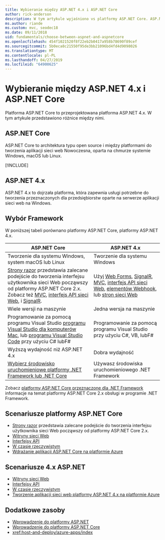 ```yaml
---
title: Wybieranie między ASP.NET 4.x i ASP.NET Core
author: rick-anderson
description: W tym artykule wyjaśniono vs platformy ASP.NET Core. ASP.NET 4.x i jak dokonać wyboru między nimi.
ms.author: riande
ms.custom: mvc, seodec18
ms.date: 09/11/2018
uid: fundamentals/choose-between-aspnet-and-aspnetcore
ms.openlocfilehash: 454f1021520f8f22eb2b0417a958b78690f89cef
ms.sourcegitcommit: 5b0eca8c21550f95de3bb21096bd4fd4d9098026
ms.translationtype: MT
ms.contentlocale: pl-PL
ms.lasthandoff: 04/27/2019
ms.locfileid: "64900625"
---
```

# <a name="choose-between-aspnet-4x-and-aspnet-core"></a>Wybieranie między ASP.NET 4.x i ASP.NET Core

Platforma ASP.NET Core to przeprojektowana platforma ASP.NET 4.x. W tym artykule przedstawiono różnice między nimi.

## <a name="aspnet-core"></a>ASP.NET Core

ASP.NET Core to architektura typu open source i między platformami do tworzenia aplikacji sieci web Nowoczesna, oparta na chmurze systemie Windows, macOS lub Linux.

[!INCLUDE[](~/includes/benefits.md)]

## <a name="aspnet-4x"></a>ASP.NET 4.x

ASP.NET 4.x to dojrzała platforma, która zapewnia usługi potrzebne do tworzenia przeznaczonych dla przedsiębiorstw oparte na serwerze aplikacji sieci web na Windows.

## <a name="framework-selection"></a>Wybór Framework

W poniższej tabeli porównano platformy ASP.NET Core, platformy ASP.NET 4.x.

| ASP.NET Core | ASP.NET 4.x |
|---|---|
|Tworzenie dla systemu Windows, system macOS lub Linux|Tworzenie dla systemu Windows|
|[Strony razor](xref:razor-pages/index) przedstawia zalecane podejście do tworzenia interfejsu użytkownika sieci Web począwszy od platformy ASP.NET Core 2.x. Zobacz też [MVC](xref:mvc/overview), [interfejs API sieci Web](xref:tutorials/first-web-api), i [SignalR](xref:signalr/introduction).|Użyj [Web Forms](/aspnet/web-forms), [SignalR](/aspnet/signalr), [MVC](/aspnet/mvc), [interfejs API sieci Web](/aspnet/web-api/), [elementów Webhook](/aspnet/webhooks/), lub [stron sieci Web](/aspnet/web-pages)|
|Wiele wersji na maszynie|Jedna wersja na maszynie|
|Programowanie za pomocą programu Visual Studio [programu Visual Studio dla komputerów Mac](https://visualstudio.microsoft.com/vs/mac/), lub [programu Visual Studio Code](https://code.visualstudio.com/) przy użyciu C# lubF#|Programowanie za pomocą programu Visual Studio przy użyciu C#, VB, lubF#|
|Wyższą wydajność niż ASP.NET 4.x|Dobra wydajność|
|[Wybierz środowisko uruchomieniowe platformy .NET Framework lub .NET Core](/dotnet/standard/choosing-core-framework-server)|Używasz środowiska uruchomieniowego .NET Framework|

Zobacz [platformy ASP.NET Core przeznaczone dla .NET Framework](xref:index#target-framework) informacje na temat platformy ASP.NET Core 2.x obsługi w programie .NET Framework.

## <a name="aspnet-core-scenarios"></a>Scenariusze platformy ASP.NET Core

* [Strony razor](xref:razor-pages/index) przedstawia zalecane podejście do tworzenia interfejsu użytkownika sieci Web począwszy od platformy ASP.NET Core 2.x.
* [Witryny sieci Web](xref:tutorials/first-mvc-app/index)
* [Interfejsy API](xref:tutorials/first-web-api)
* [W czasie rzeczywistym](xref:signalr/index)
* [Wdrażanie aplikacji ASP.NET Core na platformie Azure](/azure/app-service/app-service-web-get-started-dotnet)

## <a name="aspnet-4x-scenarios"></a>Scenariusze 4.x ASP.NET

* [Witryny sieci Web](/aspnet/mvc)
* [Interfejsy API](/aspnet/web-api)
* [W czasie rzeczywistym](/aspnet/signalr)
* [Tworzenie aplikacji sieci web platformy ASP.NET 4.x na platformie Azure](/azure/app-service/app-service-web-get-started-dotnet-framework)

## <a name="additional-resources"></a>Dodatkowe zasoby

* [Wprowadzenie do platformy ASP.NET](/aspnet/overview)
* [Wprowadzenie do platformy ASP.NET Core](xref:index)
* <xref:host-and-deploy/azure-apps/index>
